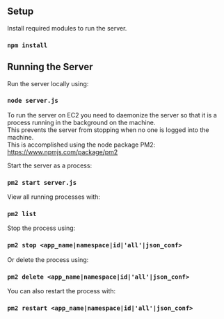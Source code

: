 ## Setup
Install required modules to run the server.

### `npm install`

## Running the Server
Run the server locally using:

### `node server.js`

To run the server on EC2 you need to daemonize the server
so that it is a process running in the background on the machine.\
This prevents the server from stopping when no one is logged into the machine.\
This is accomplished using the node package PM2: https://www.npmjs.com/package/pm2

Start the server as a process:

### `pm2 start server.js`

View all running processes with:

### `pm2 list`

Stop the process using:

### `pm2 stop <app_name|namespace|id|'all'|json_conf>`

Or delete the process using:

### `pm2 delete <app_name|namespace|id|'all'|json_conf>`

You can also restart the process with:

### `pm2 restart <app_name|namespace|id|'all'|json_conf>`
